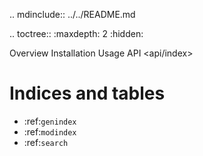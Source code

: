 .. mdinclude:: ../../README.md

.. toctree::
   :maxdepth: 2
   :hidden:

   Overview <overview>
   Installation <install>
   Usage <usage>
   API <api/index>



# Indices and tables

* :ref:`genindex`
* :ref:`modindex`
* :ref:`search`
